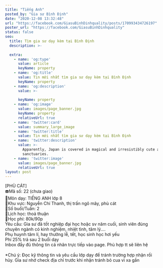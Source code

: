 ```yaml
---
title: "Tiếng Anh"
posted_by: "Gia sư Bình Định"
date: "2020-12-08 13:32:48"
url: "https://facebook.com/GiasuBinhDinhquality/posts/170993434726197"
poster_url: "https://facebook.com/GiasuBinhDinhquality"
status: false
seo:
  title: Tìm gia sư dạy kèm tại Bình Định
  description: >-
    
  extra:
    - name: 'og:type'
      value: article
      keyName: property
    - name: 'og:title'
      value: Tin mới nhất tìm gia sư dạy kèm tại Bình Định
      keyName: property
    - name: 'og:description'
      value: >-
        
      keyName: property
    - name: 'og:image'
      value: images/page_banner.jpg
      keyName: property
      relativeUrl: true
    - name: 'twitter:card'
      value: summary_large_image
    - name: 'twitter:title'
      value: Tin mới nhất tìm gia sư dạy kèm tại Bình Định
    - name: 'twitter:description'
      value: >-
        Apparently, Japan is covered in magical and irresistibly cute animal
        sanctuaries.
    - name: 'twitter:image'
      value: images/page_banner.jpg
      relativeUrl: true
layout: post
---
```

[PHÙ CÁT]<br>☎️Mã số: 22 (chưa giao)<br>🔹Môn dạy: TIẾNG ANH lớp 8<br>🔹Khu vực: Nguyễn Chí Thanh, thị trấn ngô mây, phù cát<br>🔹Số buổi/Tuần: 2<br>🔹Lịch học: thoả thuận<br>🔹Học phí: 80k/90p<br>Yêu cầu: Gia sư đã tốt nghiệp đại học hoặc sv năm cuối, sinh viên đúng chuyên ngành có kinh nghiệm, nhiệt tình, tâm lý....<br>Phụ huynh tâm lí, hay thưởng lễ, tết, học sinh học hơi yếu<br>Phí 25% trả sau 2 buổi dạy<br>Inbox đầy đủ thông tin cá nhân trực tiếp vào page. Phù hợp tt sẽ liên hệ<br><br>*Chú ý: Đọc kỹ thông tin và yêu cầu lớp dạy để tránh trường hợp nhận rồi hủy. Gia sư nhớ check địa chỉ trước khi nhận tránh bỏ cua vì xa gần
